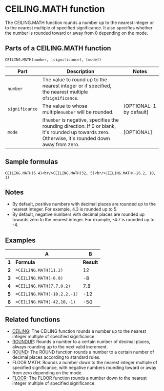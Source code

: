 # CEILING.MATH function

The CEILING.MATH function rounds a number up to the nearest integer or to the nearest multiple of specified significance. It also specifies whether the number is rounded toward or away from 0 depending on the mode.

## Parts of a CEILING.MATH function

`CEILING.MATH(number, [significance], [mode])`


| **Part**       | **Description**                                                                                                                                     | **Notes**                |
| -------------- | --------------------------------------------------------------------------------------------------------------------------------------------------- | ------------------------ |
| `number`       | The value to round up to the nearest integer or if specified, the nearest multiple of`significance`.                                                |                          |
| `significance` | The value to whose multiple`number` will be rounded.                                                                                                | [OPTIONAL: 1 by default] |
| `mode`         | If`number` is negative, specifies the rounding direction. If 0 or blank, it's rounded up towards zero. Otherwise, it's rounded down away from zero. | [OPTIONAL]               |

## Sample formulas

`CEILING.MATH(5.4)<br/>CEILING.MATH(32, 5)<br/>CEILING.MATH(-26.2, 10, 1)`

## Notes

* By default, positive numbers with decimal places are rounded up to the nearest integer. For example, 4.3 is rounded up to 5.
* By default, negative numbers with decimal places are rounded up towards zero to the nearest integer. For example, -4.7 is rounded up to -4.

## Examples


|       | **A**                       | **B**      |
| ----- | --------------------------- | ---------- |
| **1** | **Formula**                 | **Result** |
| **2** | `=CEILING.MATH(11.2)`       | 12         |
| **3** | `=CEILING.MATH(-8.8)`       | -8         |
| **4** | `=CEILING.MATH(7.7,0.2)`    | 7.8        |
| **5** | `=CEILING.MATH(-10.2,2,-1)` | -12        |
| **6** | `=CEILING.MATH(-42,10,-1)`  | -50        |

## Related functions

* [CEILING](https://support.google.com/docs/answer/3093471): The CEILING function rounds a number up to the nearest integer multiple of specified significance.
* [ROUNDUP](https://support.google.com/docs/answer/3093443): Rounds a number to a certain number of decimal places, always rounding up to the next valid increment.
* [ROUND](https://support.google.com/docs/answer/3093440): The ROUND function rounds a number to a certain number of decimal places according to standard rules.
* FLOOR.MATH: Rounds a number down to the nearest integer multiple of specified significance, with negative numbers rounding toward or away from zero depending on the mode.
* [FLOOR](https://support.google.com/docs/answer/3093487): The FLOOR function rounds a number down to the nearest integer multiple of specified significance.

